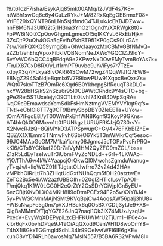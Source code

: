 f9/t61czF7isha/EsykAjq85mk00AMq/l2JVdF4s7K8=
ntWBh1swGq6e6y4CuLzRYkJ+M/82RxKqEgOEBrmxF08=
VriFE29ixQYNT96nLNn5sjdfmdC4TJLukJcEKBJDZww=
nnF8M6NJ3Ulf62t5j1H3na3YhOz1OgndY/XXRWgk8t0=
FpPW6iN0iZCpQovGhgmLgmexOf5qIKKYvL6RxEt/Hjk=
3ZsCjtP2uQh4OGa5gEvlfuZkbBT9fi1KP0gCsS0LrGA=
7sw/KnPQXKQ59ymgjSb+GhVcIaayozMxCBMvGBfNMvQ=
aZZbT/ehEhqVpoxFibkIVQBNomNeJXWoYGQCIZJ9ldY=
6vYvWO6bQCC4qBEdqA9e2KPwzNxDOwEMyTvmBoYAs7k=
/Tn/lX87CxD8RX/yL/f1rmPT9uvbe9JhViFys7r7TzE=
xdpyX3q7iFLkya8IvOARR4SCwM72wgZ4QqWfJfQ7EW8=
E8NgZ294SaNdjeBqmlx6V7R9iowPUw91XqpcBeQxsZs=
WQt07skoTTzB7OmRc6Xqd6B0YkhcpgSIfRquqT3kDL0=
nxYW28bHS/kS2nSzu6r95I0CBAWtCRhdx9Y4sCTO+bg=
gPe2Ret5STUxelejyiO9OTLtt0LvhI74Xn840VpSqRA=
lvqC9c9EmawdsaYcmSdkFsHmNztmgVVEMYVYkqt9qfs=
TNtl+eCblOI8TT7g9CT9lBmySbpBBY0ZleEETa+UYow=
tOmA7IFgdE8l/yT00W/nPxEhfWN8Kgnf93KoyP9GKns=
AT4hkQk0O6Mxvn1tt0fPUNkgzLURU/FRKJzjQ730rvY=
X2NwcRJzQ+8QiMYkD3ATPSpwupC+Gr/4x76FKbBIZhE=
QBZ/X1X1Emm3TNmwFvh6Sb/O6Yk5T3mWMkrCqf5esoc=
99JC4MApGcGM7M1kaYicmy08JgmcJ5cTOPxPvsFrPRQ=
kKl6/CTs8YCKkaf29Dr7alVyMHM2QyZFG9mZGL/lbss=
Z1zR5LdEyTseIwuTr3iUbmFVyZcNDLd++6rl+4LKWAo=
YjO/fThA6w4kW4YaapcjOrQkwQl0MwohsZgmduWanug=
yT+qJv/l+liqWCZ91fITJgtatOLlwfrro73v24d42HA=
vMPbhOlRrLtl7h3ZHlqtUdGxfNUhQqm5fDH20atztwE=
ZeTC2Bx5e4iAW2azfUBBOIh+0Z0gIZHTicILsvTpAOI=
T/mjQkq1K1W0LCG0H2eQrZtY2CsSDrYCiVjplCn5yEU=
6ezCBjtXKvDLX04MKH8Il9oDtmPCEz94F2o5wXXY8J4=
5y+PvWSCMmMAjNSMt9KVqBpjCw4AoqsAW56palj3hU8=
+WBuNwpFe5g0m7pVXJHBck6q0OsBX7CDtj3ytJe9+X8=
QlgBaMMmD/TjqYG7826JnQ7naqi1Qk3lX74MUxJysqU=
PxecV+EvyWqXDEPypiLzcEHFKUWMrU2TjUm1+IF0e4o=
kIbr6qFx0bvhDPqe9J49OiAqGXod9CenWH1D8woOmY8=
T4hX1i8GkxTGGmgldSdhL34Ir99OelvvtWFI6IE6gKE=
xuhO8vYD14RLh6awosMq7MslN557/B5BA6R32VFwM8I=
